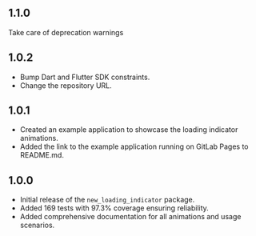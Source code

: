 ## 1.1.0

Take care of deprecation warnings

## 1.0.2

- Bump Dart and Flutter SDK constraints.
- Change the repository URL.

## 1.0.1

- Created an example application to showcase the loading indicator animations.
- Added the link to the example application running on GitLab Pages to README.md.

## 1.0.0

- Initial release of the `new_loading_indicator` package.
- Added 169 tests with 97.3% coverage ensuring reliability.
- Added comprehensive documentation for all animations and usage scenarios.